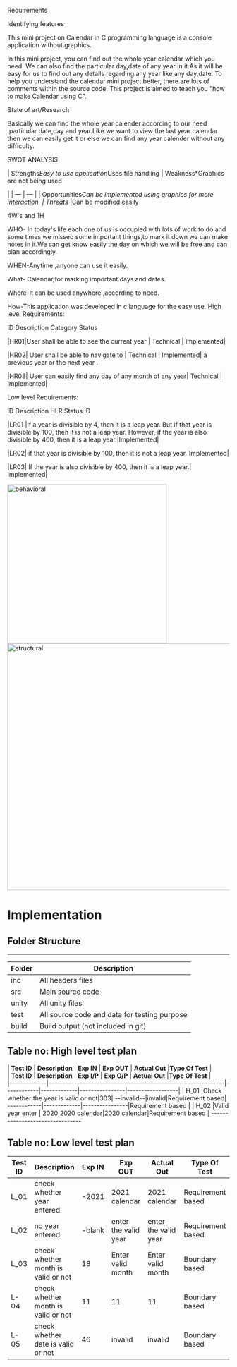 
Requirements

Identifying features

This mini project on Calendar in C programming language is a console application without graphics.

In this mini project, you can find out the whole year calendar which you need. We can also find the particular day,date of any year in it.As it will be easy for us to find out any details regarding any year like any day,date.
To help you understand the calendar mini project better, there are lots of comments within the source code. This project is aimed to teach you "how to make Calendar using C".

State of art/Research

Basically we can find the whole year calender according to our need ,particular date,day and year.Like we want to view the last year calendar then we can easily get it or else we can find any year calender without any difficulty.

SWOT ANALYSIS

| Strengths*Easy to use application*Uses file handling | Weakness*Graphics are not being used

|
| — | — |
| Opportunities*Can be implemented using graphics for more interaction. | Threats* |Can be modified easily

4W's and 1H

WHO- In today's life each one of us is occupied with lots of work to do and some times we missed some important things,to mark it down we can make notes in it.We can get know easily the day on which we will be free and can plan accordingly.

WHEN-Anytime ,anyone can use it easily.

What- Calendar,for marking important days and dates.

Where-It can be used anywhere ,according to need.

How-This application was developed in c language for the easy use.
High level Requirements:

ID Description Category Status

|HR01|User shall be able to see the current year   |    Technical   |         Implemented|


|HR02| User shall be able to navigate to           |    Technical    |        Implemented|
a previous year or the next year .

|HR03| User can easily find any day of any month of any year| Technical  |     Implemented|

Low level Requirements:

ID Description HLR Status
ID

|LR01 |If a year is divisible by 4, then it is a leap year. But if that year is divisible by 100, then it is not a leap year. However, if the year is also divisible by 400, then it is a leap year.|Implemented|


|LR02| if that year is divisible by 100, then it is not a leap year.|Implemented|


|LR03| If the year is also divisible by 400, then it is a leap year.| Implemented|


<img width="361" alt="behavioral" src="https://user-images.githubusercontent.com/94223070/143253086-a46be513-c243-44a5-85b6-2576cb182218.png">
<img width="560" alt="structural" src="https://user-images.githubusercontent.com/94223070/143253105-e0ad0507-d8e5-46e9-bc7d-621f782b5e4c.png">

# Implementation

## Folder Structure

---

| Folder | Description                                  |
| ------ | -------------------------------------------- |
| inc    | All headers files                            |
| src    | Main source code                             |
| unity  | All unity files                              |
| test   | All source code and data for testing purpose |
| build  | Build output (not included in git)           |



## Table no: High level test plan

| **Test ID** | **Description**                                              | **Exp IN** | **Exp OUT** | **Actual Out** |**Type Of Test**  |    
| **Test ID** | **Description**                                              | **Exp I/P** | **Exp O/P** | **Actual Out** |**Type Of Test**  |    
|-------------|--------------------------------------------------------------|------------|-------------|----------------|------------------|
|  H_01       |Check whether the year is valid or not|303|    --invalid--|invalid|Requirement based|  ------------|-------------|----------------|Requirement based |
|  H_02       |Valid year enter   |                  2020|2020 calendar|2020 calendar|Requirement based | --------------------------------

## Table no: Low level test plan
| **Test ID** | **Description**                                              | **Exp IN** | **Exp OUT** | **Actual Out** |**Type Of Test**  |    
|-------------|--------------------------------------------------------------|------------|-------------|----------------|------------------|
|  L_01       |check whether year entered|-2021|2021 calendar|          2021 calendar             |Requirement based |-------------------------------------------
|  L_02      |  no year entered|-blank| enter the valid year   |    enter the valid year  |Requirement based    |-------------------------------------------------
|  L_03      | check whether month is valid or not| 18|Enter valid month|Enter valid month|Boundary based|
| L-04       | check whether month is valid or not| 11|11|11|Boundary based|
|L-05        | check whether date is valid or not| 46|invalid|invalid|Boundary based|
